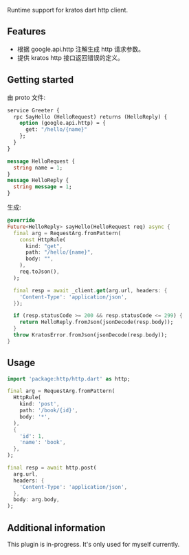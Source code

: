 Runtime support for kratos dart http client.

## Features

* 根据 google.api.http 注解生成 http 请求参数。
* 提供 kratos http 接口返回错误的定义。

## Getting started

由 proto 文件:

```proto
service Greeter {
  rpc SayHello (HelloRequest) returns (HelloReply) {
    option (google.api.http) = {
      get: "/hello/{name}"
    };
  }
}

message HelloRequest {
  string name = 1;
}
message HelloReply {
  string message = 1;
}
```

生成:

```dart
@override
Future<HelloReply> sayHello(HelloRequest req) async {
  final arg = RequestArg.fromPattern(
    const HttpRule(
      kind: "get",
      path: "/hello/{name}",
      body: "",
    ),
    req.toJson(),
  );

  final resp = await _client.get(arg.url, headers: {
    'Content-Type': 'application/json',
  });

  if (resp.statusCode >= 200 && resp.statusCode <= 299) {
    return HelloReply.fromJson(jsonDecode(resp.body));
  }
  throw KratosError.fromJson(jsonDecode(resp.body));
}
```

## Usage

```dart
import 'package:http/http.dart' as http;

final arg = RequestArg.fromPattern(
  HttpRule(
    kind: 'post',
    path: '/book/{id}',
    body: '*',
  ),
  {
    'id': 1,
    'name': 'book',
  },
);

final resp = await http.post(
  arg.url,
  headers: {
    'Content-Type': 'application/json',
  },
  body: arg.body,
);
```

## Additional information

This plugin is in-progress. It's only used for myself currently.
